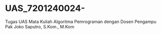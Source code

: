 # UAS_7201240024-
Tugas UAS Mata Kuliah Algoritma Pemrograman dengan Dosen Pengampu Pak Joko Saputro, S.Kom., M.Kom
